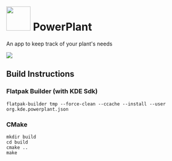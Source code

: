 <!--
SPDX-FileCopyrightText: none
SPDX-License-Identifier: CC0-1.0
-->

# <img src="https://invent.kde.org/utilities/powerplant/-/raw/master/logo.png" height=64 >  PowerPlant

An app to keep track of your plant's needs

![](https://cdn.kde.org/screenshots/powerplant/powerplant.png)

## Build Instructions

### Flatpak Builder (with KDE Sdk)
```
flatpak-builder tmp --force-clean --ccache --install --user org.kde.powerplant.json
```
### CMake
```
mkdir build
cd build
cmake ..
make
```



